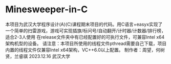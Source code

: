 # Minesweeper-in-C
本项目为武汉大学程序设计(A)(C)课程期末项目的代码。用C语言+easyx实现了一个简单的扫雷游戏，游戏可实现插旗/标问号/自动翻开/计时器/计数器/排行榜，适合2-3人使用
在release文件夹中有已经配置好的可执行文件，可兼容Intel x64架构机型的设备。
请注意：本项目所使用的线程文件pthread需要自己下载，项目内置的线程文件仅兼容Intel x64架构，VC++6.0以上配置。
制作者：周望，何树贤，兰睿祺
2023.12.16 武汉大学
